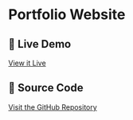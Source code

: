 # Portfolio Website

## 🔗 Live Demo
[View it Live](https://ThemedEdits.github.io/Zenish/)

## 📂 Source Code
[Visit the GitHub Repository](https://github.com/ThemedEdits/Zenish/)
